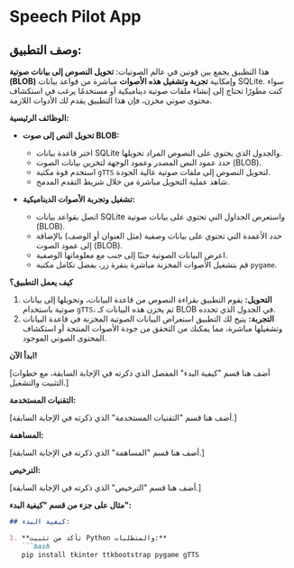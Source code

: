 #  Speech Pilot App

## وصف التطبيق:

هذا التطبيق يجمع بين قوتين في عالم الصوتيات: **تحويل النصوص إلى بيانات صوتية (BLOB)** وإمكانية **تجربة وتشغيل هذه الأصوات** مباشرة من قواعد بيانات SQLite. سواء كنت مطورًا تحتاج إلى إنشاء ملفات صوتية ديناميكية أو مستخدمًا يرغب في استكشاف محتوى صوتي مخزن، فإن هذا التطبيق يقدم لك الأدوات اللازمة.

**الوظائف الرئيسية:**

*   **تحويل النص إلى صوت BLOB:**
    *   اختر قاعدة بيانات SQLite والجدول الذي يحتوي على النصوص المراد تحويلها.
    *   حدد عمود النص المصدر وعمود الوجهة لتخزين بيانات الصوت (BLOB).
    *   استخدم قوة مكتبة `gTTS` لتحويل النصوص إلى ملفات صوتية عالية الجودة.
    *   شاهد عملية التحويل مباشرة من خلال شريط التقدم المدمج.

*   **تشغيل وتجربة الأصوات الديناميكية:**
    *   اتصل بقواعد بيانات SQLite واستعرض الجداول التي تحتوي على بيانات صوتية (BLOB).
    *   حدد الأعمدة التي تحتوي على بيانات وصفية (مثل العنوان أو الوصف) بالإضافة إلى عمود الصوت (BLOB).
    *   اعرض البيانات الصوتية جنبًا إلى جنب مع معلوماتها الوصفية.
    *   قم بتشغيل الأصوات المخزنة مباشرة بنقرة زر، بفضل تكامل مكتبة `pygame`.

**كيف يعمل التطبيق؟**

1. **التحويل:** يقوم التطبيق بقراءة النصوص من قاعدة البيانات، وتحويلها إلى بيانات صوتية باستخدام `gTTS`، ثم يخزن هذه البيانات كـ BLOB في الجدول الذي تحدده.
2. **التجربة:** يتيح لك التطبيق استعراض البيانات الصوتية المخزنة في قاعدة البيانات وتشغيلها مباشرة، مما يمكنك من التحقق من جودة الأصوات المنتجة أو استكشاف المحتوى الصوتي الموجود.

**ابدأ الآن!**

[أضف هنا قسم "كيفية البدء" المفصل الذي ذكرته في الإجابة السابقة، مع خطوات التثبيت والتشغيل.]

**التقنيات المستخدمة:**

[أضف هنا قسم "التقنيات المستخدمة" الذي ذكرته في الإجابة السابقة.]

**المساهمة:**

[أضف هنا قسم "المساهمة" الذي ذكرته في الإجابة السابقة.]

**الترخيص:**

[أضف هنا قسم "الترخيص" الذي ذكرته في الإجابة السابقة.]

**مثال على جزء من قسم "كيفية البدء":**

```markdown
## كيفية البدء:

1. **تأكد من تثبيت Python والمتطلبات:**
   ```bash
   pip install tkinter ttkbootstrap pygame gTTS